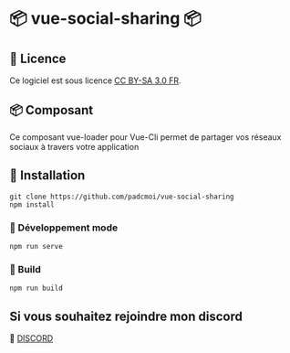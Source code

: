 # 📦 vue-social-sharing 📦

## 🔖 Licence

Ce logiciel est sous licence [CC BY-SA 3.0 FR](/LICENSE.md).

## 📦 Composant

Ce composant vue-loader pour Vue-Cli permet de partager vos réseaux sociaux à travers votre application

## 📝 Installation

```
git clone https://github.com/padcmoi/vue-social-sharing
npm install
```

### 🔨 Développement mode

```
npm run serve
```

### 🔨 Build

```
npm run build
```

## Si vous souhaitez rejoindre mon discord

📲 [DISCORD](https://discord.gg/257rUb9)
